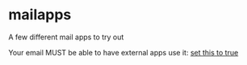 # mailapps
A few different mail apps to try out

Your email MUST be able to have external apps use it: <a href='https://myaccount.google.com/lesssecureapps?pli=1'> set this to true</a>
